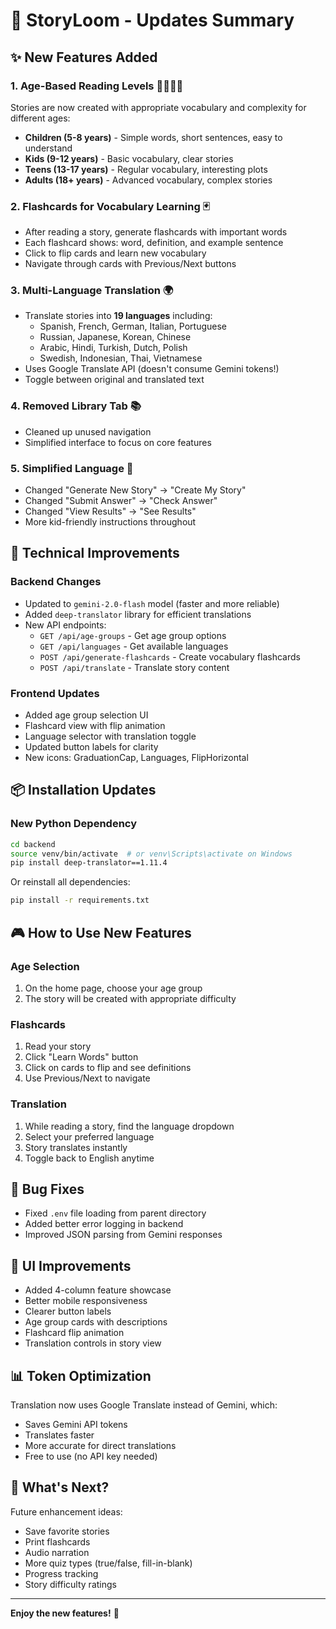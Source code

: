 # 🎯 StoryLoom - Updates Summary

## ✨ New Features Added

### 1. **Age-Based Reading Levels** 👶👧🧑👨
Stories are now created with appropriate vocabulary and complexity for different ages:
- **Children (5-8 years)** - Simple words, short sentences, easy to understand
- **Kids (9-12 years)** - Basic vocabulary, clear stories  
- **Teens (13-17 years)** - Regular vocabulary, interesting plots
- **Adults (18+ years)** - Advanced vocabulary, complex stories

### 2. **Flashcards for Vocabulary Learning** 🃏
- After reading a story, generate flashcards with important words
- Each flashcard shows: word, definition, and example sentence
- Click to flip cards and learn new vocabulary
- Navigate through cards with Previous/Next buttons

### 3. **Multi-Language Translation** 🌍
- Translate stories into **19 languages** including:
  - Spanish, French, German, Italian, Portuguese
  - Russian, Japanese, Korean, Chinese
  - Arabic, Hindi, Turkish, Dutch, Polish
  - Swedish, Indonesian, Thai, Vietnamese
- Uses Google Translate API (doesn't consume Gemini tokens!)
- Toggle between original and translated text

### 4. **Removed Library Tab** 📚
- Cleaned up unused navigation
- Simplified interface to focus on core features

### 5. **Simplified Language** 💬
- Changed "Generate New Story" → "Create My Story"
- Changed "Submit Answer" → "Check Answer"
- Changed "View Results" → "See Results"
- More kid-friendly instructions throughout

## 🔧 Technical Improvements

### Backend Changes
- Updated to `gemini-2.0-flash` model (faster and more reliable)
- Added `deep-translator` library for efficient translations
- New API endpoints:
  - `GET /api/age-groups` - Get age group options
  - `GET /api/languages` - Get available languages
  - `POST /api/generate-flashcards` - Create vocabulary flashcards
  - `POST /api/translate` - Translate story content

### Frontend Updates
- Added age group selection UI
- Flashcard view with flip animation
- Language selector with translation toggle
- Updated button labels for clarity
- New icons: GraduationCap, Languages, FlipHorizontal

## 📦 Installation Updates

### New Python Dependency
```bash
cd backend
source venv/bin/activate  # or venv\Scripts\activate on Windows
pip install deep-translator==1.11.4
```

Or reinstall all dependencies:
```bash
pip install -r requirements.txt
```

## 🎮 How to Use New Features

### Age Selection
1. On the home page, choose your age group
2. The story will be created with appropriate difficulty

### Flashcards
1. Read your story
2. Click "Learn Words" button
3. Click on cards to flip and see definitions
4. Use Previous/Next to navigate

### Translation
1. While reading a story, find the language dropdown
2. Select your preferred language
3. Story translates instantly
4. Toggle back to English anytime

## 🐛 Bug Fixes
- Fixed `.env` file loading from parent directory
- Added better error logging in backend
- Improved JSON parsing from Gemini responses

## 🎨 UI Improvements
- Added 4-column feature showcase
- Better mobile responsiveness
- Clearer button labels
- Age group cards with descriptions
- Flashcard flip animation
- Translation controls in story view

## 📊 Token Optimization
Translation now uses Google Translate instead of Gemini, which:
- Saves Gemini API tokens
- Translates faster
- More accurate for direct translations
- Free to use (no API key needed)

## 🚀 What's Next?
Future enhancement ideas:
- Save favorite stories
- Print flashcards
- Audio narration
- More quiz types (true/false, fill-in-blank)
- Progress tracking
- Story difficulty ratings

---

**Enjoy the new features!** 🎉

